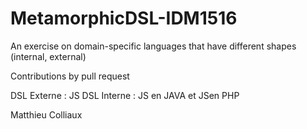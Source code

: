 # MetamorphicDSL-IDM1516

An exercise on domain-specific languages that have different shapes (internal, external) 

Contributions by pull request 

DSL Externe : JS
DSL Interne : JS en JAVA et JSen PHP

Matthieu Colliaux

